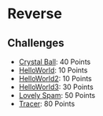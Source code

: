 # Reverse

## Challenges
 - [Crystal Ball](Crystal%20Ball): 40 Points
 - [HelloWorld](HelloWorld): 10 Points
 - [HelloWorld2](HelloWorld2): 10 Points
 - [HelloWorld3](HelloWorld3): 30 Points
 - [Lovely Spam](Lovely%20Spam): 50 Points
 - [Tracer](Tracer): 80 Points
